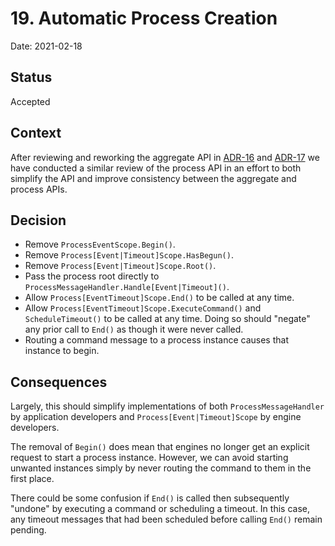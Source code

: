 # 19. Automatic Process Creation

Date: 2021-02-18

## Status

Accepted

## Context

After reviewing and reworking the aggregate API in
[ADR-16](0016-automatic-aggregate-creation.md) and
[ADR-17](0017-recreate-aggregate-after-destruction.md) we have conducted a
similar review of the process API in an effort to both simplify the API and
improve consistency between the aggregate and process APIs.

## Decision

- Remove `ProcessEventScope.Begin()`.
- Remove `Process[Event|Timeout]Scope.HasBegun()`.
- Remove `Process[Event|Timeout]Scope.Root()`.
- Pass the process root directly to `ProcessMessageHandler.Handle[Event|Timeout]()`.
- Allow `Process[EventTimeout]Scope.End()` to be called at any time.
- Allow `Process[EventTimeout]Scope.ExecuteCommand()` and `ScheduleTimeout()` to
  be called at any time. Doing so should "negate" any prior call to `End()` as
  though it were never called.
- Routing a command message to a process instance causes that instance to begin.

## Consequences

Largely, this should simplify implementations of both `ProcessMessageHandler` by
application developers and `Process[Event|Timeout]Scope` by engine developers.

The removal of `Begin()` does mean that engines no longer get an explicit
request to start a process instance. However, we can avoid starting unwanted
instances simply by never routing the command to them in the first place.

There could be some confusion if `End()` is called then subsequently "undone" by
executing a command or scheduling a timeout. In this case, any timeout messages
that had been scheduled before calling `End()` remain pending.

